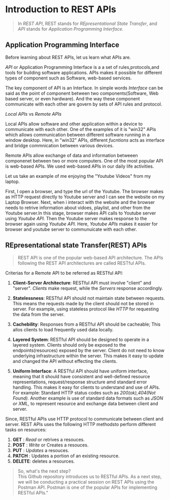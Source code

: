 # **Introduction to REST APIs**

>In *REST API*, REST stands for *REpresentational State Transfer*, and *API* stands for *Application Programming Interface.*

## Application Programming Interface

Before learning about REST APIs, let us learn what APIs are.

*API* or Application Programming Interface is a a set of rules,protocols,and tools for building software applications. APIs makes it possible for different types of component such as Software, web-based services. 

The key component of API is an Interface. In simple words *Interface* can be said as the point of component between two components(Software, Web based server, or even hardware). And the way these component communicate with each other are govern by sets of API rules and protocol. 


*Local APIs* vs *Remote APIs*

Local APIs allow software and other application within a device to communicate with each other. One of the examples of it is "win32" APIs which allows communication between different software running in a window desktop. Here, in "win32" APIs, different *fucntions* acts as interface and bridge commnication between various devices. 

Remote APIs allow exchange of data and information betweeen componenet between two or more computers. One of the most popular API is web-based APIs. We used web-based APIs in our daily life activities. 

Let us take an example of me enjoying the "Youtube Videos" from my laptop. 

First, I open a browser, and type the url of the Youtube. The browser makes as HTTP request directly to Youtube server and I can see the website on my Laptop Browser.  Next, when i interact with the website and the browser needs to retrive information about vidoes, playlist, and other from the Youtube server.In this stage, browser makes API calls to Youtube server using *Youtube API.* Then the Youtube server makes response to the browser again using *Youtube API.* Here, *Youtube APIs* makes it easier for browser and youtube server to communuicate with each other. 


## REpresentational state Transfer(REST) APIs 

> REST API is one of the popular web-based API architecture. The APIs following the REST API architectures are  called RESTful APIs. 

Criterias for a Remote API to be referred as RESTful API:

1. **Client-Server Architecture**:  RESTful API must involve "client" and "server". *Clients* make request, while the *Servers* response accordingly. 

2. **Statelessness**: RESTful API should not maintain state between requests.  This means the requests made by the client should not be stored in server. For example, using stateless protocol like *HTTP* for requesting the data from the server. 

3. **Cachebility**: Responses from a RESTful API should be cacheable; This allos clients to load frequently used data locally.

4. **Layered System**: RESTful API should be designed to operate in a layered system. Clients should only be exposed to the endpoints(resources) exposed by the server. Client do not need to know underlying infrastructure within the server. This makes it  easy to update and changed the API without effecting the clients. 

5. **Uniform Interface**: A RESTful API should have uniform interface, meaning that it should have consistent and well-defined resource representations, request/response structure amd standard error handling. This makes it easy for clients to understand and use of APIs. For example: Standard HTTP status codes such as *200(ok),404(Not Found).*  Another example is use of standard data formats such as *JSON or XML*, to represent resource and exchange data between client and server. 

 
 Since, RESTful APIs use HTTP protocol to communicate between client and server. REST APIs uses the following HTTP methodsto perform different tasks on resources: 

 1. **GET** : *Read* or retrives a resouces.
 2. **POST** : *Write* or Creates a resouces.
 3. **PUT** : *Updates* a resouces.
 4. **PATCH** : Updates a portion of an existing resource.
 5. **DELETE**: deletes a resources. 




> So, what's the next step? <br>
This Github repository introduces us to RESTful APIs. As a next step, we will be conducting a practical session on REST APIs using the Postman API. Postman is one of the popular APIs for implementing RESTful APIs."